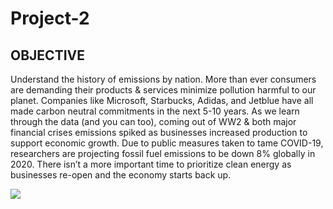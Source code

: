 # Project-2
## OBJECTIVE 

Understand the history of emissions by nation. 
More than ever consumers are demanding their products & services minimize pollution harmful to our planet. 
Companies like Microsoft, Starbucks, Adidas, and Jetblue have all made carbon neutral commitments in the next 5-10 years. 
As we learn through the data (and you can too), coming out of WW2 & both major financial crises emissions spiked as businesses increased production to support economic growth. 
Due to public measures taken to tame COVID-19, researchers are projecting fossil fuel emissions to be down 8% globally in 2020. 
There isn’t a more important time to prioritize clean energy as businesses re-open and the economy starts back up. 




![](https://github.com/lsebahar/CO2GlobalEmissions-Visualization/blob/master/levi_test/static/images/Annotation%202020-06-15%20182003.png)
